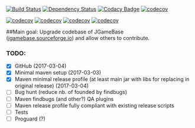 [![Build Status](https://travis-ci.org/pmajkutewicz/JGameBase.svg?branch=master)](https://travis-ci.org/pmajkutewicz/JGameBase)
[![Dependency Status](https://www.versioneye.com/user/projects/58bc927701b5b70049d7b761/badge.svg?style=flat-square)](https://www.versioneye.com/user/projects/58bc927701b5b70049d7b761)
[![Codacy Badge](https://api.codacy.com/project/badge/Grade/913fc1107c97433088daf8559226e754)](https://www.codacy.com/app/pmajkutewicz/JGameBase?utm_source=github.com&amp;utm_medium=referral&amp;utm_content=pmajkutewicz/JGameBase&amp;utm_campaign=Badge_Grade)
[![codecov](https://codecov.io/gh/pmajkutewicz/JGameBase/branch/master/graph/badge.svg)](https://codecov.io/gh/pmajkutewicz/JGameBase)

[![codecov](https://img.shields.io/sourceforge/dt/JGameBase.svg)](https://jgamebase.sourceforge.io/)
[![codecov](https://img.shields.io/sourceforge/dm/JGameBase.svg)](https://jgamebase.sourceforge.io/)
[![codecov](https://img.shields.io/sourceforge/dw/JGameBase.svg)](https://jgamebase.sourceforge.io/)
[![codecov](https://img.shields.io/sourceforge/dd/JGameBase.svg)](https://jgamebase.sourceforge.io/)


##Main goal:
Upgrade codebase of JGameBase ([jgamebase.sourceforge.io](https://jgamebase.sourceforge.io/)) and allow others to contribute.

### TODO:

- [x] GitHub (2017-03-04)
- [x] Minimal maven setup (2017-03-03)
- [x] Maven minimal release profile (at least main jar with libs for replacing in original release) (2017-03-04) 
- [ ] Bug hunt (reduce nb. of founded by findbugs)
- [ ] Maven findbugs (and other?) QA plugins
- [ ] Maven release profile fully compliant with existing release scripts
- [ ] Tests
- [ ] Proguard (?) 
